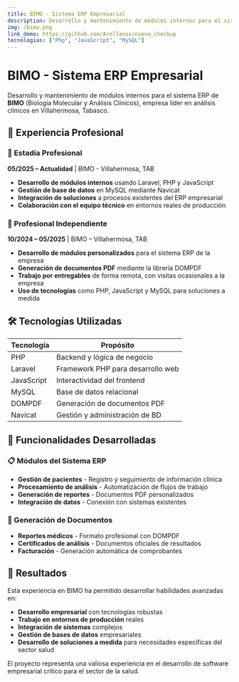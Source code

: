 ```yaml
---
title: BIMO - Sistema ERP Empresarial
description: Desarrollo y mantenimiento de módulos internos para el sistema ERP de BIMO (Biología Molecular y Análisis Clínicos) usando PHP y JavaScript.
img: /bimo.png
link_demo: https://github.com/Arellanox/nuevo_checkup
tecnologias: ["Php", "JavaScript", "MySQL"]
---
```


# BIMO - Sistema ERP Empresarial

Desarrollo y mantenimiento de módulos internos para el sistema ERP de **BIMO** (Biología Molecular y Análisis Clínicos), empresa líder en análisis clínicos en Villahermosa, Tabasco.

## 💼 Experiencia Profesional

### 🏢 Estadía Profesional
**05/2025 – Actualidad** | BIMO - Villahermosa, TAB

- **Desarrollo de módulos internos** usando Laravel, PHP y JavaScript
- **Gestión de base de datos** en MySQL mediante Navicat
- **Integración de soluciones** a procesos existentes del ERP empresarial
- **Colaboración con el equipo técnico** en entornos reales de producción

### 🚀 Profesional Independiente
**10/2024 – 05/2025** | BIMO – Villahermosa, TAB

- **Desarrollo de módulos personalizados** para el sistema ERP de la empresa
- **Generación de documentos PDF** mediante la librería DOMPDF
- **Trabajo por entregables** de forma remota, con visitas ocasionales a la empresa
- **Uso de tecnologías** como PHP, JavaScript y MySQL para soluciones a medida

## 🛠️ Tecnologías Utilizadas

| Tecnología | Propósito |
|------------|-----------|
| PHP | Backend y lógica de negocio |
| Laravel | Framework PHP para desarrollo web |
| JavaScript | Interactividad del frontend |
| MySQL | Base de datos relacional |
| DOMPDF | Generación de documentos PDF |
| Navicat | Gestión y administración de BD |

## 🎯 Funcionalidades Desarrolladas

### 📋 Módulos del Sistema ERP
- **Gestión de pacientes** - Registro y seguimiento de información clínica
- **Procesamiento de análisis** - Automatización de flujos de trabajo
- **Generación de reportes** - Documentos PDF personalizados
- **Integración de datos** - Conexión con sistemas existentes

### 📄 Generación de Documentos
- **Reportes médicos** - Formato profesional con DOMPDF
- **Certificados de análisis** - Documentos oficiales de resultados
- **Facturación** - Generación automática de comprobantes

## 🚀 Resultados

Esta experiencia en BIMO ha permitido desarrollar habilidades avanzadas en:
- **Desarrollo empresarial** con tecnologías robustas
- **Trabajo en entornos de producción** reales
- **Integración de sistemas** complejos
- **Gestión de bases de datos** empresariales
- **Desarrollo de soluciones a medida** para necesidades específicas del sector salud

El proyecto representa una valiosa experiencia en el desarrollo de software empresarial crítico para el sector de la salud.
